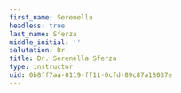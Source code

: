 ```yaml
---
first_name: Serenella
headless: true
last_name: Sferza
middle_initial: ''
salutation: Dr.
title: Dr. Serenella Sferza
type: instructor
uid: 0b8ff7aa-0119-ff11-0cfd-89c87a18037e
---
```


